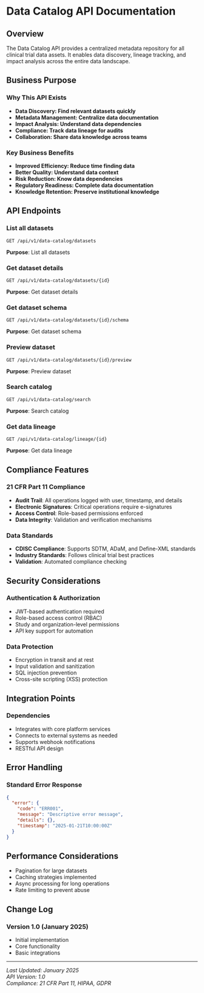 # Data Catalog API Documentation

## Overview
The Data Catalog API provides a centralized metadata repository for all clinical trial data assets. It enables data discovery, lineage tracking, and impact analysis across the entire data landscape.

## Business Purpose

### Why This API Exists
- **Data Discovery: Find relevant datasets quickly**
- **Metadata Management: Centralize data documentation**
- **Impact Analysis: Understand data dependencies**
- **Compliance: Track data lineage for audits**
- **Collaboration: Share data knowledge across teams**

### Key Business Benefits
- **Improved Efficiency: Reduce time finding data**
- **Better Quality: Understand data context**
- **Risk Reduction: Know data dependencies**
- **Regulatory Readiness: Complete data documentation**
- **Knowledge Retention: Preserve institutional knowledge**

## API Endpoints

### List all datasets
```http
GET /api/v1/data-catalog/datasets
```

**Purpose**: List all datasets

### Get dataset details
```http
GET /api/v1/data-catalog/datasets/{id}
```

**Purpose**: Get dataset details

### Get dataset schema
```http
GET /api/v1/data-catalog/datasets/{id}/schema
```

**Purpose**: Get dataset schema

### Preview dataset
```http
GET /api/v1/data-catalog/datasets/{id}/preview
```

**Purpose**: Preview dataset

### Search catalog
```http
GET /api/v1/data-catalog/search
```

**Purpose**: Search catalog

### Get data lineage
```http
GET /api/v1/data-catalog/lineage/{id}
```

**Purpose**: Get data lineage



## Compliance Features

### 21 CFR Part 11 Compliance
- **Audit Trail**: All operations logged with user, timestamp, and details
- **Electronic Signatures**: Critical operations require e-signatures
- **Access Control**: Role-based permissions enforced
- **Data Integrity**: Validation and verification mechanisms

### Data Standards
- **CDISC Compliance**: Supports SDTM, ADaM, and Define-XML standards
- **Industry Standards**: Follows clinical trial best practices
- **Validation**: Automated compliance checking

## Security Considerations

### Authentication & Authorization
- JWT-based authentication required
- Role-based access control (RBAC)
- Study and organization-level permissions
- API key support for automation

### Data Protection
- Encryption in transit and at rest
- Input validation and sanitization
- SQL injection prevention
- Cross-site scripting (XSS) protection

## Integration Points

### Dependencies
- Integrates with core platform services
- Connects to external systems as needed
- Supports webhook notifications
- RESTful API design

## Error Handling

### Standard Error Response
```json
{
  "error": {
    "code": "ERR001",
    "message": "Descriptive error message",
    "details": {},
    "timestamp": "2025-01-21T10:00:00Z"
  }
}
```

## Performance Considerations

- Pagination for large datasets
- Caching strategies implemented
- Async processing for long operations
- Rate limiting to prevent abuse

## Change Log

### Version 1.0 (January 2025)
- Initial implementation
- Core functionality
- Basic integrations

---

*Last Updated: January 2025*  
*API Version: 1.0*  
*Compliance: 21 CFR Part 11, HIPAA, GDPR*
